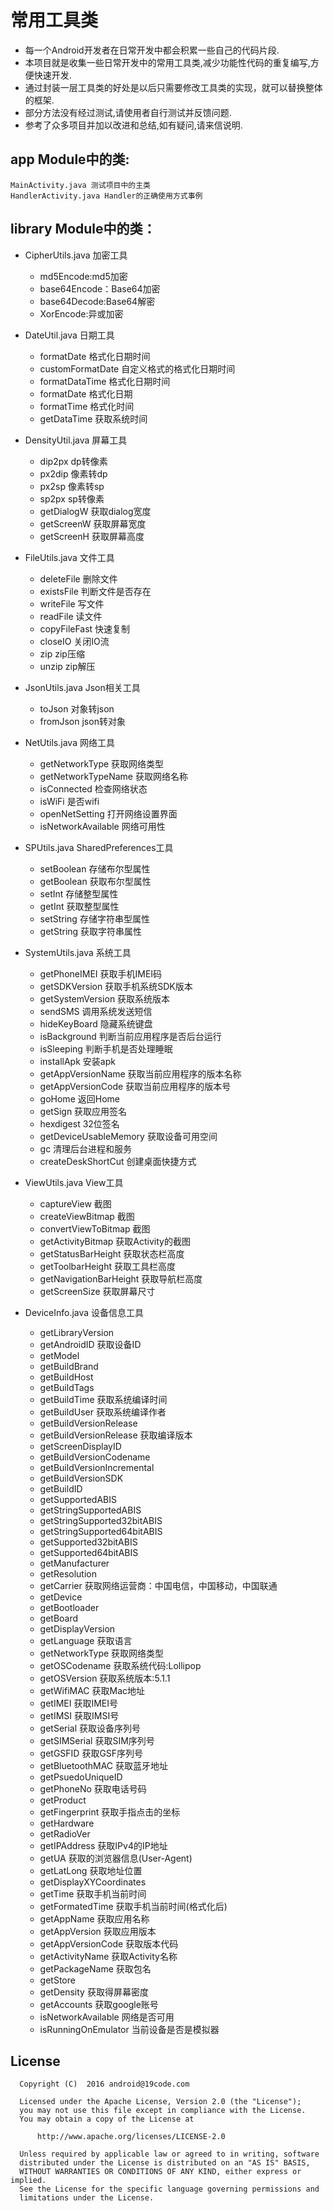 # 常用工具类
- 每一个Android开发者在日常开发中都会积累一些自己的代码片段.
- 本项目就是收集一些日常开发中的常用工具类,减少功能性代码的重复编写,方便快速开发.
- 通过封装一层工具类的好处是以后只需要修改工具类的实现，就可以替换整体的框架.
- 部分方法没有经过测试,请使用者自行测试并反馈问题.
- 参考了众多项目并加以改进和总结,如有疑问,请来信说明.
 
## app Module中的类:
    MainActivity.java 测试项目中的主类
    HandlerActivity.java Handler的正确使用方式事例
    
## library Module中的类：

- CipherUtils.java 加密工具
    * md5Encode:md5加密
    * base64Encode：Base64加密
    * base64Decode:Base64解密
    * XorEncode:异或加密
    
- DateUtil.java 日期工具
    * formatDate 格式化日期时间
    * customFormatDate 自定义格式的格式化日期时间
    * formatDataTime 格式化日期时间
    * formatDate 格式化日期
    * formatTime 格式化时间
    * getDataTime 获取系统时间
    
- DensityUtil.java 屏幕工具
    * dip2px dp转像素
    * px2dip 像素转dp
    * px2sp 像素转sp 
    * sp2px sp转像素
    * getDialogW 获取dialog宽度
    * getScreenW 获取屏幕宽度
    * getScreenH 获取屏幕高度
    
- FileUtils.java  文件工具
    * deleteFile 删除文件
    * existsFile 判断文件是否存在
    * writeFile 写文件
    * readFile 读文件
    * copyFileFast 快速复制
    * closeIO 关闭IO流
    * zip zip压缩
    * unzip zip解压
    
- JsonUtils.java Json相关工具
    * toJson 对象转json
    * fromJson json转对象
    
- NetUtils.java 网络工具
    * getNetworkType 获取网络类型
    * getNetworkTypeName 获取网络名称
    * isConnected 检查网络状态
    * isWiFi 是否wifi
    * openNetSetting 打开网络设置界面
    * isNetworkAvailable 网络可用性
    
- SPUtils.java SharedPreferences工具
    * setBoolean 存储布尔型属性
    * getBoolean 获取布尔型属性
    * setInt 存储整型属性
    * getInt 获取整型属性
    * setString 存储字符串型属性
    * getString 获取字符串属性
 
- SystemUtils.java 系统工具
    * getPhoneIMEI 获取手机IMEI码
    * getSDKVersion 获取手机系统SDK版本
    * getSystemVersion 获取系统版本
    * sendSMS 调用系统发送短信
    * hideKeyBoard 隐藏系统键盘
    * isBackground 判断当前应用程序是否后台运行
    * isSleeping 判断手机是否处理睡眠
    * installApk 安装apk
    * getAppVersionName 获取当前应用程序的版本名称
    * getAppVersionCode 获取当前应用程序的版本号
    * goHome 返回Home
    * getSign 获取应用签名
    * hexdigest 32位签名
    * getDeviceUsableMemory 获取设备可用空间
    * gc 清理后台进程和服务
    * createDeskShortCut 创建桌面快捷方式
    
- ViewUtils.java View工具
    * captureView 截图
    * createViewBitmap 截图
    * convertViewToBitmap 截图
    * getActivityBitmap 获取Activity的截图
    * getStatusBarHeight 获取状态栏高度
    * getToolbarHeight 获取工具栏高度
    * getNavigationBarHeight 获取导航栏高度
    * getScreenSize 获取屏幕尺寸
    
- DeviceInfo.java 设备信息工具
    * getLibraryVersion
    * getAndroidID 获取设备ID
    * getModel
    * getBuildBrand
    * getBuildHost
    * getBuildTags
    * getBuildTime 获取系统编译时间
    * getBuildUser 获取系统编译作者
    * getBuildVersionRelease
    * getBuildVersionRelease 获取编译版本
    * getScreenDisplayID 
    * getBuildVersionCodename
    * getBuildVersionIncremental
    * getBuildVersionSDK
    * getBuildID
    * getSupportedABIS
    * getStringSupportedABIS
    * getStringSupported32bitABIS
    * getStringSupported64bitABIS
    * getSupported32bitABIS
    * getSupported64bitABIS
    * getManufacturer
    * getResolution
    * getCarrier 获取网络运营商：中国电信，中国移动，中国联通
    * getDevice 
    * getBootloader
    * getBoard
    * getDisplayVersion
    * getLanguage 获取语言
    * getNetworkType 获取网络类型
    * getOSCodename 获取系统代码:Lollipop
    * getOSVersion 获取系统版本:5.1.1
    * getWifiMAC 获取Mac地址
    * getIMEI 获取IMEI号
    * getIMSI 获取IMSI号
    * getSerial 获取设备序列号
    * getSIMSerial 获取SIM序列号
    * getGSFID 获取GSF序列号
    * getBluetoothMAC 获取蓝牙地址
    * getPsuedoUniqueID
    * getPhoneNo 获取电话号码
    * getProduct
    * getFingerprint 获取手指点击的坐标
    * getHardware 
    * getRadioVer
    * getIPAddress 获取IPv4的IP地址
    * getUA 获取的浏览器信息(User-Agent)
    * getLatLong 获取地址位置
    * getDisplayXYCoordinates
    * getTime 获取手机当前时间
    * getFormatedTime 获取手机当前时间(格式化后)
    * getAppName 获取应用名称
    * getAppVersion 获取应用版本
    * getAppVersionCode 获取版本代码
    * getActivityName 获取Activity名称
    * getPackageName 获取包名
    * getStore
    * getDensity 获取得屏幕密度
    * getAccounts 获取google账号
    * isNetworkAvailable 网络是否可用
    * isRunningOnEmulator 当前设备是否是模拟器

    
License
----

      Copyright (C)  2016 android@19code.com
      
      Licensed under the Apache License, Version 2.0 (the "License");  
      you may not use this file except in compliance with the License.  
      You may obtain a copy of the License at  
      
          http://www.apache.org/licenses/LICENSE-2.0
      
      Unless required by applicable law or agreed to in writing, software  
      distributed under the License is distributed on an "AS IS" BASIS,  
      WITHOUT WARRANTIES OR CONDITIONS OF ANY KIND, either express or implied.  
      See the License for the specific language governing permissions and  
      limitations under the License.  

